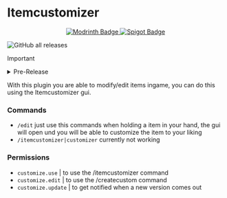 # Itemcustomizer

<div align="center">
  <a href="https://modrinth.com/plugin/itemcustomizer">
    <img src="https://img.shields.io/badge/%20Modrinth-e?style=for-the-badge&logo=modrinth&color=gray" alt="Modrinth Badge"/>
  </a>
  <a href="https://www.spigotmc.org/resources/itemcustomizer-paper-only.113885/">
    <img src="https://img.shields.io/badge/%20Spigot-e?style=for-the-badge&logo=spigotmc&color=gray" alt="Spigot Badge"/>
  </a>
</div>

![GitHub all releases](https://img.shields.io/github/downloads/Vxrpenter/Itemcustomizer/total?style=flat-square&color=%233A768E)
> [!IMPORTANT]
> <details>
> <summary>Pre-Release</summary>
>   This plugin is a pre-release, some features may not work yet or bugs may occur!!!
> </details>

With this plugin you are able to modify/edit items ingame, you can do this
using the Itemcustomizer gui.

### Commands
- `/edit` just use this commands when holding a item in your hand, the gui will open und you
                 will be able to customize the item to your liking
- `/itemcustomizer|customizer` currently not working

### Permissions
- `customize.use` | to use the /itemcustomizer command
- `customize.edit` | to use the /createcustom command
- `customize.update` | to get notified when a new version comes out
